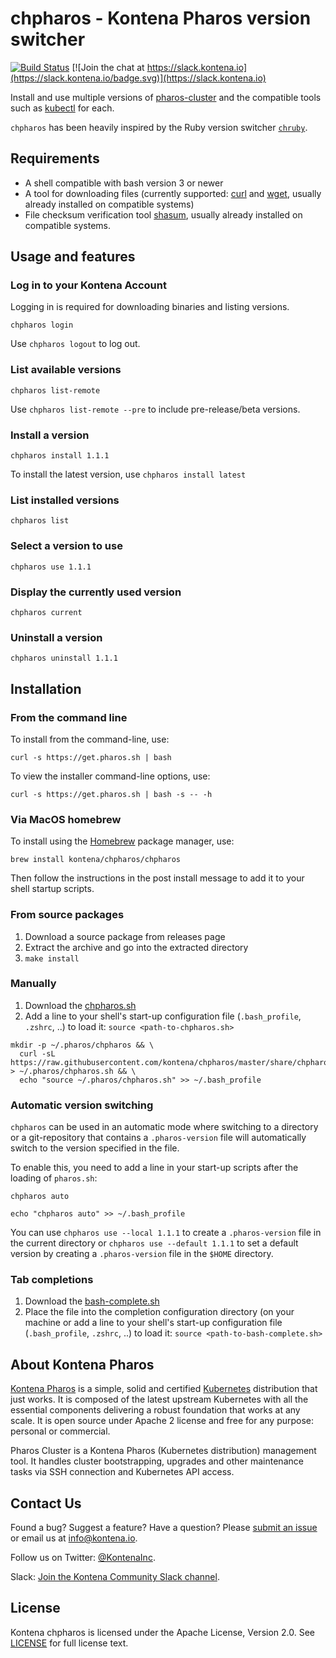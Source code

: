# chpharos - Kontena Pharos version switcher

[![Build Status](https://travis-ci.org/kontena/chpharos.svg?branch=master)](https://travis-ci.org/kontena/chpharos)
[![Join the chat at https://slack.kontena.io](https://slack.kontena.io/badge.svg)](https://slack.kontena.io)

Install and use multiple versions of [pharos-cluster](https://github.com/kontena/pharos-cluster) and the compatible tools such as [kubectl](https://kubernetes.io/docs/reference/kubectl/overview/) for each.

`chpharos` has been heavily inspired by the Ruby version switcher [`chruby`](https://github.com/postmodern/chruby).

## Requirements

- A shell compatible with bash version 3 or newer
- A tool for downloading files (currently supported: [curl](https://curl.haxx.se/) and [wget](https://www.gnu.org/software/wget/), usually already installed on compatible systems)
- File checksum verification tool [shasum](https://linux.die.net/man/1/shasum), usually already installed on compatible systems.

## Usage and features

### Log in to your Kontena Account

Logging in is required for downloading binaries and listing versions.

`chpharos login`

Use `chpharos logout` to log out.

### List available versions

`chpharos list-remote`

Use `chpharos list-remote --pre` to include pre-release/beta versions.

### Install a version

`chpharos install 1.1.1`

To install the latest version, use `chpharos install latest`

### List installed versions

`chpharos list`

### Select a version to use

`chpharos use 1.1.1`

### Display the currently used version

`chpharos current`

### Uninstall a version

`chpharos uninstall 1.1.1`

## Installation


### From the command line

To install from the command-line, use:

```
curl -s https://get.pharos.sh | bash
```

To view the installer command-line options, use:

```
curl -s https://get.pharos.sh | bash -s -- -h
```

### Via MacOS homebrew

To install using the [Homebrew](https://brew.sh/) package manager, use:

```
brew install kontena/chpharos/chpharos
```

Then follow the instructions in the post install message to add it to your shell startup scripts.

### From source packages

1. Download a source package from releases page
2. Extract the archive and go into the extracted directory
3. `make install`

### Manually
1. Download the [chpharos.sh](https://raw.githubusercontent.com/kontena/chpharos/master/share/chpharos.sh)
2. Add a line to your shell's start-up configuration file (`.bash_profile`, `.zshrc`, ..) to load it: `source <path-to-chpharos.sh>`

```
mkdir -p ~/.pharos/chpharos && \
  curl -sL https://raw.githubusercontent.com/kontena/chpharos/master/share/chpharos/chpharos.sh > ~/.pharos/chpharos.sh && \
  echo "source ~/.pharos/chpharos.sh" >> ~/.bash_profile
```

### Automatic version switching

`chpharos` can be used in an automatic mode where switching to a directory or a git-repository that contains a `.pharos-version` file will automatically switch to the version specified in the file.

To enable this, you need to add a line in your start-up scripts after the loading of `pharos.sh`:

```
chpharos auto
```

```
echo "chpharos auto" >> ~/.bash_profile
```

You can use `chpharos use --local 1.1.1` to create a `.pharos-version` file in the current directory or `chpharos use --default 1.1.1` to set a default version by creating a `.pharos-version` file in the `$HOME` directory.

### Tab completions

1. Download the [bash-complete.sh](https://raw.githubusercontent.com/kontena/chpharos/master/opt/bash-complete.sh)
2. Place the file into the completion configuration directory (on your machine or add a line to your shell's start-up configuration file (`.bash_profile`, `.zshrc`, ..) to load it: `source <path-to-bash-complete.sh>`

## About Kontena Pharos

[Kontena Pharos](https://pharos.sh) is a simple, solid and certified [Kubernetes](https://kubernetes.io/) distribution that just works. It is composed of the latest upstream Kubernetes with all the essential components delivering a robust foundation that works at any scale. It is open source under Apache 2 license and free for any purpose: personal or commercial.

Pharos Cluster is a Kontena Pharos (Kubernetes distribution) management tool. It handles cluster bootstrapping, upgrades and other maintenance tasks via SSH connection and Kubernetes API access.

## Contact Us

Found a bug? Suggest a feature? Have a question? Please [submit an issue](https://github.com/kontena/chpharos/issues) or email us at <a href="mailto:info@kontena.io">info@kontena.io</a>.

Follow us on Twitter: [@KontenaInc](https://twitter.com/KontenaInc).

Slack: [Join the Kontena Community Slack channel](https://slack.kontena.io/).

## License

Kontena chpharos is licensed under the Apache License, Version 2.0. See [LICENSE](LICENSE) for full license text.
